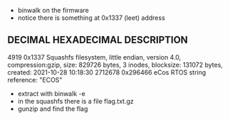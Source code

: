 - binwalk on the firmware
- notice there is something at 0x1337 (leet) address

DECIMAL       HEXADECIMAL     DESCRIPTION
--------------------------------------------------------------------------------
4919          0x1337          Squashfs filesystem, little endian, version 4.0, compression:gzip, size: 829726 bytes, 3 inodes, blocksize: 131072 bytes, created: 2021-10-28 10:18:30
2712678       0x296466        eCos RTOS string reference: "ECOS"

- extract with binwalk -e
- in the squashfs there is a file flag.txt.gz
- gunzip and find the flag

